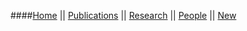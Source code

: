####[Home](index.html) || [Publications](pubs.html) || [Research](research.html) || [People](people.html) || [New](news.html)